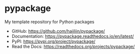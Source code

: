 # pypackage

My template repository for Python packages

- GitHub: https://github.com/haiiliin/pypackage/
- Documentation: https://pypackage.readthedocs.io/en/latest/
- PyPI: https://pypi.org/project/pypackage/
- Read the Docs: https://readthedocs.org/projects/pypackage/
